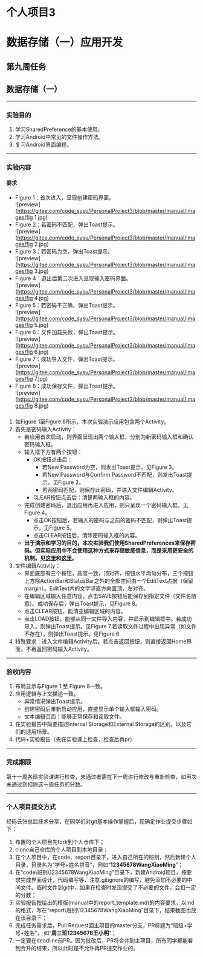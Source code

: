# 个人项目3
# 数据存储（一）应用开发

## 第九周任务  
## 数据存储（一）
---

### 实验目的
1. 学习SharedPreference的基本使用。  
2. 学习Android中常见的文件操作方法。
3. 复习Android界面编程。
   
---

### 实验内容

#### 要求  
* Figure 1：首次进入，呈现创建密码界面。  
 ![preview](https://gitee.com/code_sysu/PersonalProject3/blob/master/manual/images/fig 1.jpg)
* Figure 2：若密码不匹配，弹出Toast提示。  
 ![preview](https://gitee.com/code_sysu/PersonalProject3/blob/master/manual/images/fig 2.jpg) 
* Figure 3：若密码为空，弹出Toast提示。  
 ![preview](https://gitee.com/code_sysu/PersonalProject3/blob/master/manual/images/fig 3.jpg) 
* Figure 4：退出后第二次进入呈现输入密码界面。  
 ![preview](https://gitee.com/code_sysu/PersonalProject3/blob/master/manual/images/fig 4.jpg) 
* Figure 5：若密码不正确，弹出Toast提示。  
 ![preview](https://gitee.com/code_sysu/PersonalProject3/blob/master/manual/images/fig 5.jpg)
* Figure 6：文件加载失败，弹出Toast提示。  
 ![preview](https://gitee.com/code_sysu/PersonalProject3/blob/master/manual/images/fig 6.jpg) 
* Figure 7：成功导入文件，弹出Toast提示。  
 ![preview](https://gitee.com/code_sysu/PersonalProject3/blob/master/manual/images/fig 7.jpg) 
* Figure 8：成功保存文件，弹出Toast提示。  
 ![preview](https://gitee.com/code_sysu/PersonalProject3/blob/master/manual/images/fig 8.jpg) 
###
1.  如Figure 1至Figure 8所示，本次实验演示应用包含两个Activity。 
2.  首先是密码输入Activity：
    * 若应用首次启动，则界面呈现出两个输入框，分别为新密码输入框和确认密码输入框。  
    * 输入框下方有两个按钮：  
        - OK按钮点击后：  
            + 若New Password为空，则发出Toast提示。见Figure 3。
            + 若New Password与Confirm Password不匹配，则发出Toast提示，见Figure 2。
            + 若两密码匹配，则保存此密码，并进入文件编辑Activity。
        - CLEAR按钮点击后：清楚两输入框的内容。  
    * 完成创建密码后，退出应用再进入应用，则只呈现一个密码输入框，见Figure 4。
        - 点击OK按钮后，若输入的密码与之前的密码不匹配，则弹出Toast提示，见Figure 5。
        - 点击CLEAR按钮后，清除密码输入框的内容。
    * **出于演示和学习的目的，本次实验我们使用SharedPreferences来保存密码。但实际应用中不会使用这种方式来存储敏感信息，而是采用更安全的机制。见[这里](http://stackoverflow.com/questions/1925486/android-storing-username-and-password)和[这里](http://stackoverflow.com/questions/785973/what-is-the-most-appropriate-way-to-store-user-settings-in-android-application/786588)。**
3.  文件编辑Activity：
    * 界面底部有三个按钮，高度一致，顶对齐，按钮水平均匀分布，三个按钮上方除ActionBar和StatusBar之外的全部空间由一个EditText占据（保留margin）。EditText内的文字竖直方向置顶，左对齐。
    * 在编辑区域输入任意内容，点击SAVE按钮后能保存到指定文件（文件名随意）。成功保存后，弹出Toast提示，见Figure 8。
    * 点击CLEAR按钮，能清空编辑区域的内容。
    * 点击LOAD按钮，能够从同一文件导入内容，并显示到编辑框中。若成功导入，则弹出Toast提示。见Figure 7.若读取文件过程中出现异常（如文件不存在），则弹出Toast提示。见Figure 6.
4.  特殊要求：进入文件编辑Activity后，若点击返回按钮，则直接返回Home界面，不再返回密码输入Activity。


 

---

### 验收内容
1. 布局显示与Figure 1 至 Figure 8一致。
2. 应用逻辑与上文描述一致。
	* 异常情况弹出Toast提示。
	* 创建密码后重新启动应用，直接显示单个输入框输入密码。
	* 文本编辑页面：能够正常保存和读取文件。
3. 在实验报告中简要描述Internal Storage和External Storage的区别，以及它们的适用场景。
4. 代码+实验报告（先在实验课上检查，检查后再pr）

---

### 完成期限
第十一周各班实验课进行检查，未通过者需在下一周进行修改与重新检查，如再次未通过则扣除这一周任务的分数。

---


### 个人项目提交方式
经码云张总监技术分享，在同学们对git基本操作掌握后，现确定作业提交步骤如下：

1. 布置的个人项目先fork到个人仓库下；
2. clone自己仓库的个人项目到本地目录；
3. 在个人项目中，在code、report目录下，进入自己所在的班别，然后新建个人目录，目录名为“学号+姓名拼音”，例如“**12345678WangXiaoMing**”；
4. 在“code\班别\12345678WangXiaoMing”目录下，新建Android项目，按要求完成界面设计，代码编写等，注意.gitignore的编写，避免添加不必要的中间文件、临时文件到git中，如果在检查时发现提交了不必要的文件，会扣一定的分数；
5. 实验报告按给出的模版(manual中的report_template.md)的内容要求，以md的格式，写在“report\班别\12345678WangXiaoMing”目录下，结果截图也放在该目录下；
6. 完成任务需求后，Pull Request回主项目的master分支，PR标题为“班级+学号+姓名”， 如“**周三班12345678王小明**”；
7. 一定要在deadline前PR。因为批改后，PR将合并到主项目，所有同学都能看到合并的结果，所以此时是不允许再PR提交作业的。